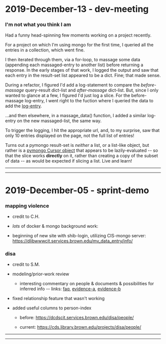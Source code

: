 2019-December-13 - dev-meeting
==============================

### I'm not what you think I am

Had a funny head-spinning few moments working on a project recently.

For a project on which I'm using mongo for the first time, I queried all the entries in a collection, which went fine.

I then iterated through them, via a for-loop, to massage some data (appending each massaged-entry to another list) before returning a response. In the early stages of that work, I logged the output and saw that each entry in the result-set list appeared to be a dict. Fine; that made sense.

During a refactor, I figured I'd add a log-statement to compare the _before-massage_ query-result dict-list and _after-massage_ dict-list. But, since I only wanted to glance at a few, I figured I'd just log a slice. For the before-massage log-entry, I went right to the fuction where I queried the data to add the [log-entry](https://github.com/birkin/mp_vl_project/blob/c7d3eb4a8e557ed6128df30126b7169c651fb310/mp_vl_app/lib/mongo_access.py#L39).

...and then elsewhere, in a massage_data() function, I added a similar log-entry on the new massaged-list, the same way.

To trigger the logging, I hit the appropriate url, and, to my surprise, saw that only 10 entries displayed on the page, not the full list of entries!

Turns out a pymongo result-set is _neither_ a list, or a list-like object, but rather is a [pymongo Cursor object](https://api.mongodb.com/python/current/api/pymongo/cursor.html) that appears to be lazily-evaluated -- so that the slice works __directly__ on it, rather than creating a copy of the subset of data -- as would be expected if slicing a list. Live and learn!


---

---


2019-December-05 - sprint-demo
==============================

### mapping violence

- credit to C.H.

- _lots_ of docker & mongo background work:

- beginning of new site with shib-login, utilizing CIS-mongo server: <https://dlibwwwcit.services.brown.edu/mv_data_entry/info/>


### disa

- credit to S.M.

- modeling/prior-work review

    - interesting commentary on people & documents & possibilities for inferred info -- links: [faq](https://www.centurial.net/faq), [evidence-a](https://www.centurial.net/blog/2019/2/15/evidence-based-genealogy-part-1-what-is-evidence), [evidence-b](https://www.centurial.net/blog/2019/3/10/evidence-based-genealogy-part-2-types-of-evidence)

- fixed relationship feature that wasn't working

- added useful columns to person-index

    - before: <https://dcdscit.services.brown.edu/disa/people/>

    - current: <https://cds.library.brown.edu/projects/disa/people/>


---

---
